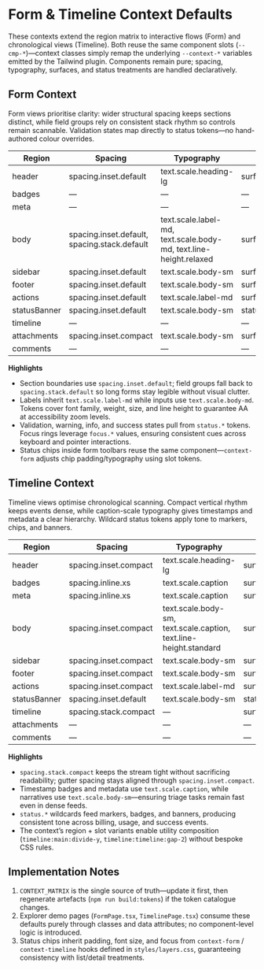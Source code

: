 # Form & Timeline Context Defaults

These contexts extend the region matrix to interactive flows (Form) and chronological views (Timeline). Both reuse the
same component slots (`--cmp-*`)—context classes simply remap the underlying `--context-*` variables emitted by the Tailwind
plugin. Components remain pure; spacing, typography, surfaces, and status treatments are handled declaratively.

## Form Context

Form views prioritise clarity: wider structural spacing keeps sections distinct, while field groups rely on consistent stack
rhythm so controls remain scannable. Validation states map directly to status tokens—no hand-authored colour overrides.

| Region | Spacing | Typography | Surface | Status |
| --- | --- | --- | --- | --- |
| header | spacing.inset.default | text.scale.heading-lg | surface.default | — |
| badges | — | — | — | — |
| meta | — | — | — | — |
| body | spacing.inset.default, spacing.stack.default | text.scale.label-md, text.scale.body-md, text.line-height.relaxed | surface.default | — |
| sidebar | spacing.inset.default | text.scale.body-sm | surface.subtle | — |
| footer | spacing.inset.default | text.scale.body-sm | surface.default | — |
| actions | spacing.inset.default | text.scale.label-md | surface.transparent | — |
| statusBanner | spacing.inset.default | text.scale.body-sm | status.*.surface | status.*.text |
| timeline | — | — | — | — |
| attachments | spacing.inset.compact | text.scale.body-sm | surface.subtle | — |
| comments | — | — | — | — |

**Highlights**

- Section boundaries use `spacing.inset.default`; field groups fall back to `spacing.stack.default` so long forms stay
  legible without visual clutter.
- Labels inherit `text.scale.label-md` while inputs use `text.scale.body-md`. Tokens cover font family, weight, size, and line
  height to guarantee AA at accessibility zoom levels.
- Validation, warning, info, and success states pull from `status.*` tokens. Focus rings leverage `focus.*` values, ensuring
  consistent cues across keyboard and pointer interactions.
- Status chips inside form toolbars reuse the same component—`context-form` adjusts chip padding/typography using slot tokens.

## Timeline Context

Timeline views optimise chronological scanning. Compact vertical rhythm keeps events dense, while caption-scale typography
gives timestamps and metadata a clear hierarchy. Wildcard status tokens apply tone to markers, chips, and banners.

| Region | Spacing | Typography | Surface | Status |
| --- | --- | --- | --- | --- |
| header | spacing.inset.compact | text.scale.heading-lg | surface.default | — |
| badges | spacing.inline.xs | text.scale.caption | surface.badge.* | status.*.surface |
| meta | spacing.inline.xs | text.scale.caption | surface.transparent | — |
| body | spacing.inset.compact | text.scale.body-sm, text.scale.caption, text.line-height.standard | surface.default | — |
| sidebar | spacing.inset.compact | text.scale.body-sm | surface.subtle | — |
| footer | spacing.inset.compact | text.scale.body-sm | surface.default | — |
| actions | spacing.inset.compact | text.scale.label-md | surface.transparent | — |
| statusBanner | spacing.inset.default | text.scale.body-sm | status.*.surface | status.*.text |
| timeline | spacing.stack.compact | — | surface.transparent | — |
| attachments | — | — | — | — |
| comments | — | — | — | — |

**Highlights**

- `spacing.stack.compact` keeps the stream tight without sacrificing readability; gutter spacing stays aligned through
  `spacing.inset.compact`.
- Timestamp badges and metadata use `text.scale.caption`, while narratives use `text.scale.body-sm`—ensuring triage tasks
  remain fast even in dense feeds.
- `status.*` wildcards feed markers, badges, and banners, producing consistent tone across billing, usage, and success
  events.
- The context’s region + slot variants enable utility composition (`timeline:main:divide-y`, `timeline:timeline:gap-2`)
  without bespoke CSS rules.

## Implementation Notes

1. `CONTEXT_MATRIX` is the single source of truth—update it first, then regenerate artefacts (`npm run build:tokens`) if the
   token catalogue changes.
2. Explorer demo pages (`FormPage.tsx`, `TimelinePage.tsx`) consume these defaults purely through classes and data attributes;
   no component-level logic is introduced.
3. Status chips inherit padding, font size, and focus from `context-form` / `context-timeline` hooks defined in
   `styles/layers.css`, guaranteeing consistency with list/detail treatments.
